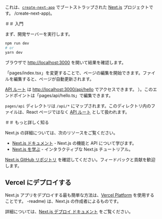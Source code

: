 これは、[`create-next-app`](https://github.com/vercel/next.js/tree/canary/packages) でブートストラップされた [Next.js](https://nextjs.org/) プロジェクトです。 /create-next-app)。

＃＃ 入門

まず、開発サーバーを実行します。

```bash
npm run dev
# or
yarn dev
```

ブラウザで [http://localhost:3000](http://localhost:3000) を開いて結果を確認します。

「pages/index.tsx」を変更することで、ページの編集を開始できます。ファイルを編集すると、ページが自動更新されます。

[API ルート](https://nextjs.org/docs/api-routes/introduction) は [http://localhost:3000/api/hello](http://localhost:3000/api/hello) でアクセスできます。 ）。このエンドポイントは「pages/api/hello.ts」で編集できます。

`pages/api` ディレクトリは `/api/*` にマップされます。このディレクトリ内のファイルは、React ページではなく [API ルート](https://nextjs.org/docs/api-routes/introduction) として扱われます。

＃＃ もっと詳しく知る

Next.js の詳細については、次のリソースをご覧ください。

- [Next.js ドキュメント](https://nextjs.org/docs) - Next.js の機能と API について学びます。
- [Next.js を学ぶ](https://nextjs.org/learn) - インタラクティブな Next.js チュートリアル。

[Next.js GitHub リポジトリ](https://github.com/vercel/next.js/) を確認してください。フィードバックと貢献を歓迎します。

## Vercel にデプロイする

Next.js アプリをデプロイする最も簡単な方法は、[Vercel Platform](https://vercel.com/new?utm_medium=default-template&filter=next.js&utm_source=create-next-app&utm_campaign=create-next-app) を使用することです。 -readme) は、Next.js の作成者によるものです。

詳細については、[Next.js デプロイ ドキュメント](https://nextjs.org/docs/deployment) をご覧ください。
